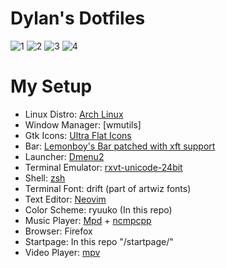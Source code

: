 # Dylan's Dotfiles

![1](http://i.imgur.com/LK8YpKr.png)
![2](http://i.imgur.com/xFz7x8X.png)
![3](http://i.imgur.com/onEBpeC.png)
![4](http://i.imgur.com/vshV4B9.png)

<!--- My Setup {{{ -->

# My Setup

* Linux Distro: [Arch Linux](https://www.archlinux.org/)
* Window Manager: [wmutils]
* Gtk Icons: [Ultra Flat Icons](https://aur.archlinux.org/packages/ultra-flat-icons/)
* Bar: [Lemonboy's Bar patched with xft support](https://github.com/krypt-n/bar)
* Launcher: [Dmenu2](https://github.com/mrshankly/dmenu2)
* Terminal Emulator: [rxvt-unicode-24bit](https://aur4.archlinux.org/packages/rxvt-unicode-24bit/)
* Shell: [zsh](http://www.zsh.org/)
* Terminal Font: drift (part of artwiz fonts)
* Text Editor: [Neovim](https://github.com/neovim/neovim)
* Color Scheme: ryuuko (In this repo)
* Music Player: [Mpd](http://www.musicpd.org/) + [ncmpcpp](http://ncmpcpp.rybczak.net/)
* Browser: Firefox
* Startpage: In this repo "/startpage/"
* Video Player: [mpv](https://github.com/mpv-player/mpv)

<!--- }}} -->


